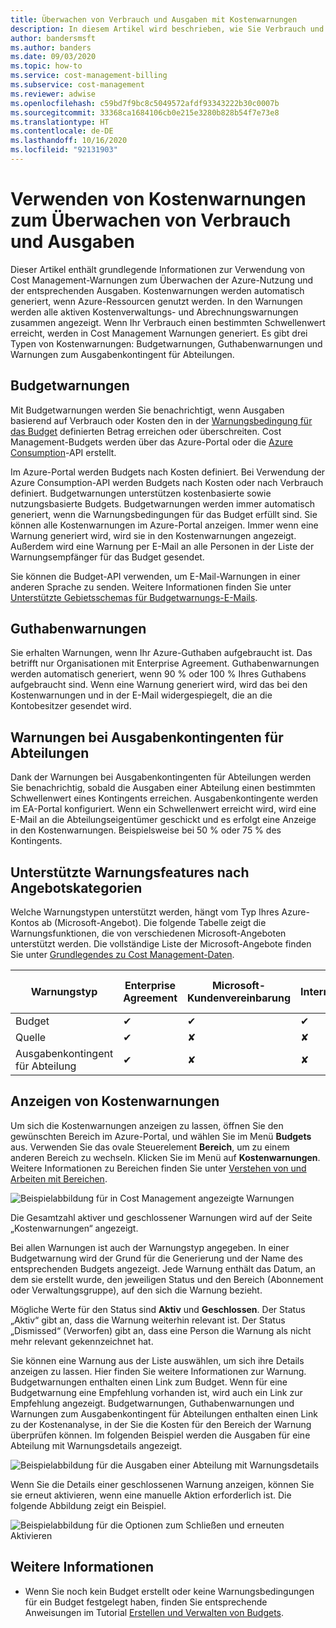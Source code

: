 ```yaml
---
title: Überwachen von Verbrauch und Ausgaben mit Kostenwarnungen
description: In diesem Artikel wird beschrieben, wie Sie Verbrauch und Ausgaben in Azure Cost Management mithilfe von Kostenwarnungen überwachen können.
author: bandersmsft
ms.author: banders
ms.date: 09/03/2020
ms.topic: how-to
ms.service: cost-management-billing
ms.subservice: cost-management
ms.reviewer: adwise
ms.openlocfilehash: c59bd7f9bc8c5049572afdf93343222b30c0007b
ms.sourcegitcommit: 33368ca1684106cb0e215e3280b828b54f7e73e8
ms.translationtype: HT
ms.contentlocale: de-DE
ms.lasthandoff: 10/16/2020
ms.locfileid: "92131903"
---
```

# <a name="use-cost-alerts-to-monitor-usage-and-spending"></a>Verwenden von Kostenwarnungen zum Überwachen von Verbrauch und Ausgaben

Dieser Artikel enthält grundlegende Informationen zur Verwendung von Cost Management-Warnungen zum Überwachen der Azure-Nutzung und der entsprechenden Ausgaben. Kostenwarnungen werden automatisch generiert, wenn Azure-Ressourcen genutzt werden. In den Warnungen werden alle aktiven Kostenverwaltungs- und Abrechnungswarnungen zusammen angezeigt. Wenn Ihr Verbrauch einen bestimmten Schwellenwert erreicht, werden in Cost Management Warnungen generiert. Es gibt drei Typen von Kostenwarnungen: Budgetwarnungen, Guthabenwarnungen und Warnungen zum Ausgabenkontingent für Abteilungen.

## <a name="budget-alerts"></a>Budgetwarnungen

Mit Budgetwarnungen werden Sie benachrichtigt, wenn Ausgaben basierend auf Verbrauch oder Kosten den in der [Warnungsbedingung für das Budget](tutorial-acm-create-budgets.md) definierten Betrag erreichen oder überschreiten. Cost Management-Budgets werden über das Azure-Portal oder die [Azure Consumption](/rest/api/consumption)-API erstellt.

Im Azure-Portal werden Budgets nach Kosten definiert. Bei Verwendung der Azure Consumption-API werden Budgets nach Kosten oder nach Verbrauch definiert. Budgetwarnungen unterstützen kostenbasierte sowie nutzungsbasierte Budgets. Budgetwarnungen werden immer automatisch generiert, wenn die Warnungsbedingungen für das Budget erfüllt sind. Sie können alle Kostenwarnungen im Azure-Portal anzeigen. Immer wenn eine Warnung generiert wird, wird sie in den Kostenwarnungen angezeigt. Außerdem wird eine Warnung per E-Mail an alle Personen in der Liste der Warnungsempfänger für das Budget gesendet.

Sie können die Budget-API verwenden, um E-Mail-Warnungen in einer anderen Sprache zu senden. Weitere Informationen finden Sie unter [Unterstützte Gebietsschemas für Budgetwarnungs-E-Mails](manage-automation.md#supported-locales-for-budget-alert-emails).

## <a name="credit-alerts"></a>Guthabenwarnungen

Sie erhalten Warnungen, wenn Ihr Azure-Guthaben aufgebraucht ist. Das betrifft nur Organisationen mit Enterprise Agreement. Guthabenwarnungen werden automatisch generiert, wenn 90 % oder 100 % Ihres Guthabens aufgebraucht sind. Wenn eine Warnung generiert wird, wird das bei den Kostenwarnungen und in der E-Mail widergespiegelt, die an die Kontobesitzer gesendet wird.

## <a name="department-spending-quota-alerts"></a>Warnungen bei Ausgabenkontingenten für Abteilungen

Dank der Warnungen bei Ausgabenkontingenten für Abteilungen werden Sie benachrichtig, sobald die Ausgaben einer Abteilung einen bestimmten Schwellenwert eines Kontingents erreichen. Ausgabenkontingente werden im EA-Portal konfiguriert. Wenn ein Schwellenwert erreicht wird, wird eine E-Mail an die Abteilungseigentümer geschickt und es erfolgt eine Anzeige in den Kostenwarnungen. Beispielsweise bei 50 % oder 75 % des Kontingents.

## <a name="supported-alert-features-by-offer-categories"></a>Unterstützte Warnungsfeatures nach Angebotskategorien

Welche Warnungstypen unterstützt werden, hängt vom Typ Ihres Azure-Kontos ab (Microsoft-Angebot). Die folgende Tabelle zeigt die Warnungsfunktionen, die von verschiedenen Microsoft-Angeboten unterstützt werden. Die vollständige Liste der Microsoft-Angebote finden Sie unter [Grundlegendes zu Cost Management-Daten](understand-cost-mgt-data.md).

| Warnungstyp | Enterprise Agreement | Microsoft-Kundenvereinbarung | Direkt via Internet/Nutzungsbasierte Zahlung |
|---|---|---|---|
| Budget | ✔ | ✔ | ✔ |
| Quelle | ✔ |✘ | ✘ |
| Ausgabenkontingent für Abteilung | ✔ | ✘ | ✘ |



## <a name="view-cost-alerts"></a>Anzeigen von Kostenwarnungen

Um sich die Kostenwarnungen anzeigen zu lassen, öffnen Sie den gewünschten Bereich im Azure-Portal, und wählen Sie im Menü **Budgets** aus. Verwenden Sie das ovale Steuerelement **Bereich**, um zu einem anderen Bereich zu wechseln. Klicken Sie im Menü auf **Kostenwarnungen**. Weitere Informationen zu Bereichen finden Sie unter [Verstehen von und Arbeiten mit Bereichen](understand-work-scopes.md).

![Beispielabbildung für in Cost Management angezeigte Warnungen](./media/cost-mgt-alerts-monitor-usage-spending/budget-alerts-fullscreen.png)

Die Gesamtzahl aktiver und geschlossener Warnungen wird auf der Seite „Kostenwarnungen“ angezeigt.

Bei allen Warnungen ist auch der Warnungstyp angegeben. In einer Budgetwarnung wird der Grund für die Generierung und der Name des entsprechenden Budgets angezeigt. Jede Warnung enthält das Datum, an dem sie erstellt wurde, den jeweiligen Status und den Bereich (Abonnement oder Verwaltungsgruppe), auf den sich die Warnung bezieht.

Mögliche Werte für den Status sind **Aktiv** und **Geschlossen**. Der Status „Aktiv“ gibt an, dass die Warnung weiterhin relevant ist. Der Status „Dismissed“ (Verworfen) gibt an, dass eine Person die Warnung als nicht mehr relevant gekennzeichnet hat.

Sie können eine Warnung aus der Liste auswählen, um sich ihre Details anzeigen zu lassen. Hier finden Sie weitere Informationen zur Warnung. Budgetwarnungen enthalten einen Link zum Budget. Wenn für eine Budgetwarnung eine Empfehlung vorhanden ist, wird auch ein Link zur Empfehlung angezeigt. Budgetwarnungen, Guthabenwarnungen und Warnungen zum Ausgabenkontingent für Abteilungen enthalten einen Link zu der Kostenanalyse, in der Sie die Kosten für den Bereich der Warnung überprüfen können. Im folgenden Beispiel werden die Ausgaben für eine Abteilung mit Warnungsdetails angezeigt.

![Beispielabbildung für die Ausgaben einer Abteilung mit Warnungsdetails](./media/cost-mgt-alerts-monitor-usage-spending/dept-spending-selected-with-credits.png)

Wenn Sie die Details einer geschlossenen Warnung anzeigen, können Sie sie erneut aktivieren, wenn eine manuelle Aktion erforderlich ist. Die folgende Abbildung zeigt ein Beispiel.

![Beispielabbildung für die Optionen zum Schließen und erneuten Aktivieren](./media/cost-mgt-alerts-monitor-usage-spending/Dismiss-reactivate-options.png)

## <a name="see-also"></a>Weitere Informationen

- Wenn Sie noch kein Budget erstellt oder keine Warnungsbedingungen für ein Budget festgelegt haben, finden Sie entsprechende Anweisungen im Tutorial [Erstellen und Verwalten von Budgets](tutorial-acm-create-budgets.md).